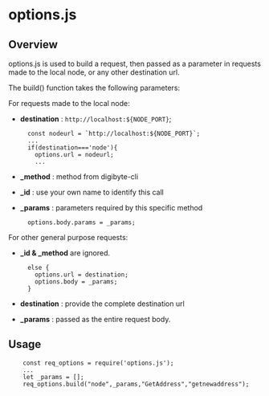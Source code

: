 # options.js

## Overview

options.js is used to build a request, then passed as a parameter in requests made
to the local node, or any other destination url.

The build() function takes the following parameters:

For requests made to the local node:

* **destination** : `http://localhost:${NODE_PORT}`;

        const nodeurl = `http://localhost:${NODE_PORT}`;
        ...
        if(destination==='node'){
          options.url = nodeurl;
          ...

* **_method** : method from digibyte-cli

* **_id** : use your own name to identify this call

* **_params** : parameters required by this specific method

        options.body.params = _params;

For other general purpose requests:

* **_id & _method** are ignored.

        else {
          options.url = destination;
          options.body = _params;
        }

* **destination** : provide the complete destination url

* **_params** : passed as the entire request body.


## Usage

        const req_options = require('options.js');
        ...
        let _params = [];
        req_options.build("node",_params,"GetAddress","getnewaddress");
